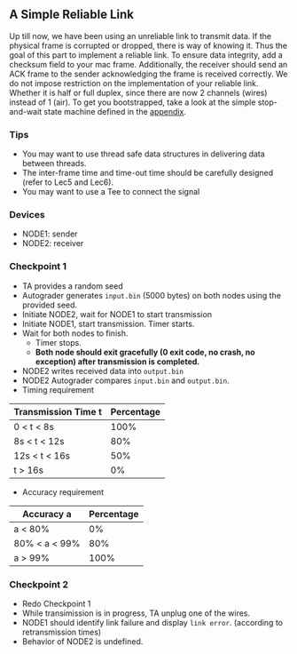 ## A Simple Reliable Link

Up till now, we have been using an unreliable link to transmit data. If the physical frame is corrupted or dropped, there is way of knowing it. Thus the goal of this part to implement a reliable link. To ensure data integrity, add a checksum field to your mac frame. Additionally, the receiver should send an ACK frame to the sender acknowledging the frame is received correctly. We do not impose restriction on the implementation of your reliable link. Whether it is half or full duplex, since there are now 2 channels (wires) instead of 1 (air). To get you bootstrapped, take a look at the simple stop-and-wait state machine defined in the [appendix](/project_2/appendix.md).

### Tips
- You may want to use thread safe data structures in delivering data between threads.
- The inter-frame time and time-out time should be carefully designed (refer to Lec5 and Lec6).
- You may want to use a Tee to connect the signal

### Devices
- NODE1: sender
- NODE2: receiver

### Checkpoint 1
- TA provides a random seed
- Autograder generates `input.bin` (5000 bytes) on both nodes using the provided seed.
- Initiate NODE2, wait for NODE1 to start transmission
- Initiate NODE1, start transmission. Timer starts.
- Wait for both nodes to finish.
    - Timer stops.
    - **Both node should exit gracefully (0 exit code, no crash, no exception) after transmission is completed.**
- NODE2 writes received data into `output.bin`
- NODE2 Autograder compares `input.bin` and `output.bin`.
- Timing requirement

| Transmission Time t | Percentage |
| ------------------- | ---------- |
| 0 < t < 8s          | 100%       |
| 8s < t < 12s        | 80%        |
| 12s < t < 16s       | 50%        |
| t > 16s             | 0%         |

- Accuracy requirement

| Accuracy a    | Percentage |
| ------------- | ---------- |
| a < 80%       | 0%         |
| 80% < a < 99% | 80%        |
| a > 99%       | 100%       |

### Checkpoint 2
- Redo Checkpoint 1
- While transimission is in progress, TA unplug one of the wires.
- NODE1 should identify link failure and display `link error`. (according to retransmission times)
- Behavior of NODE2 is undefined.
